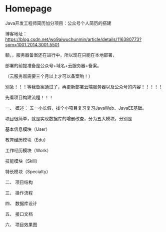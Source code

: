 # Homepage
Java开发工程师简历加分项目：公众号个人简历的搭建

博客地址：https://blog.csdn.net/wo9aiwuchunmin/article/details/116380773?spm=1001.2014.3001.5501


额，，服务器备案还在进行中，所以现在只能在本地部署，

部署的前提准备是公众号+域名+云服务器+备案。

（云服务器需要三个月以上才可以备案哟！）

别急！！！等我备案通过了，再更新部署云端服务器以及公众号的内容！！！！！

先看项目构建流程！！！


一、 概述：
五一小长假，找个小项目复习复习JavaWeb、JavaEE基础。

项目很简单，就是实现数据库的增删改查，分为五大模块，分别是

基本信息模块（User）

教育经历模块（Edu）

工作经历模块（Work）

技能模块（Skill）

特长模块（Specialty）


二、 项目结构

三、 操作流程

四、 数据库设计

五、 接口文档

六、 项目效果图
